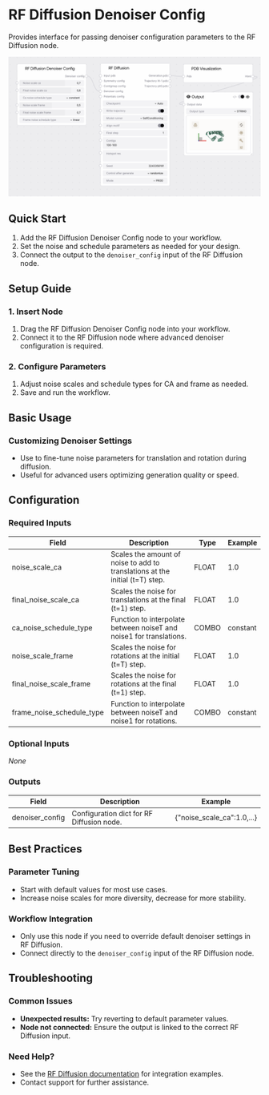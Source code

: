 # RF Diffusion Denoiser Config

Provides interface for passing denoiser configuration parameters to the RF Diffusion node.

<img src="/images/nodes/biotech/protein-generation/rf-diffusion-denoiser-config.png" alt="RF Diffusion Denoiser Config" class="rounded-lg">

## Quick Start

1. Add the RF Diffusion Denoiser Config node to your workflow.
2. Set the noise and schedule parameters as needed for your design.
3. Connect the output to the `denoiser_config` input of the RF Diffusion node.

## Setup Guide

### 1. Insert Node
1. Drag the RF Diffusion Denoiser Config node into your workflow.
2. Connect it to the RF Diffusion node where advanced denoiser configuration is required.

### 2. Configure Parameters
1. Adjust noise scales and schedule types for CA and frame as needed.
2. Save and run the workflow.

## Basic Usage

### Customizing Denoiser Settings
* Use to fine-tune noise parameters for translation and rotation during diffusion.
* Useful for advanced users optimizing generation quality or speed.

## Configuration

### Required Inputs
| Field                  | Description                                                                 | Type    | Example |
|------------------------|-----------------------------------------------------------------------------|---------|---------|
| noise_scale_ca         | Scales the amount of noise to add to translations at the initial (t=T) step. | FLOAT   | 1.0     |
| final_noise_scale_ca   | Scales the noise for translations at the final (t=1) step.                   | FLOAT   | 1.0     |
| ca_noise_schedule_type | Function to interpolate between noiseT and noise1 for translations.          | COMBO   | constant|
| noise_scale_frame      | Scales the noise for rotations at the initial (t=T) step.                    | FLOAT   | 1.0     |
| final_noise_scale_frame| Scales the noise for rotations at the final (t=1) step.                      | FLOAT   | 1.0     |
| frame_noise_schedule_type| Function to interpolate between noiseT and noise1 for rotations.            | COMBO   | constant|

### Optional Inputs
*None*

### Outputs
| Field           | Description                                 | Example |
|-----------------|---------------------------------------------|---------|
| denoiser_config | Configuration dict for RF Diffusion node.   | {"noise_scale_ca":1.0,...} |

## Best Practices

### Parameter Tuning
* Start with default values for most use cases.
* Increase noise scales for more diversity, decrease for more stability.

### Workflow Integration
* Only use this node if you need to override default denoiser settings in RF Diffusion.
* Connect directly to the `denoiser_config` input of the RF Diffusion node.

## Troubleshooting

### Common Issues
* **Unexpected results:** Try reverting to default parameter values.
* **Node not connected:** Ensure the output is linked to the correct RF Diffusion input.

### Need Help?
* See the [RF Diffusion documentation](../protein-generation/rf-diffusion.md) for integration examples.
* Contact support for further assistance.
